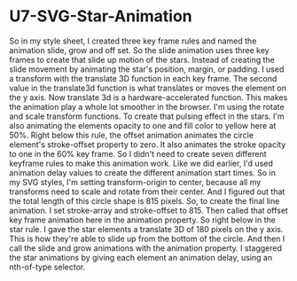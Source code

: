# U7-SVG-Star-Animation
 
So in my style sheet, I created three key frame rules and named the animation slide, grow and off set. So the slide animation uses three key frames to create that slide up motion of the stars. Instead of creating the slide movement by animating the star's position, margin, or padding. I used a transform with the translate 3D function in each key frame. The second value in the translate3d function is what translates or moves the element on the y axis. Now translate 3d is a hardware-accelerated function. This makes the animation play a whole lot smoother in the browser. I'm using the rotate and scale transform functions.
To create that pulsing effect in the stars.
I'm also animating the elements opacity to one and fill color to yellow here at 50%.
Right below this rule, the offset animation
animates the circle element's stroke-offset property to zero.
It also animates the stroke opacity to one in the 60% key frame.
So I didn't need to create seven different keyframe rules
to make this animation work.
Like we did earlier,
I'd used animation delay values to create the different animation start times.
So in my SVG styles, I'm setting transform-origin to center,
because all my transforms need to scale and rotate from their center.
And I figured out that the total length of this circle shape is 815 pixels.
So, to create the final line animation.
I set stroke-array and stroke-offset to 815.
Then called that offset key frame animation here in the animation property.
So right below in the star rule.
I gave the star elements a translate 3D of 180 pixels on the y axis.
This is how they're able to slide up from the bottom of the circle.
And then I call the slide and grow animations with the animation property.
I staggered the star animations by giving each element an animation delay,
using an nth-of-type selector.
